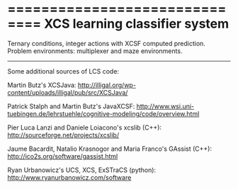 ==============================
XCS learning classifier system 
==============================

Ternary conditions, integer actions with XCSF computed prediction. Problem
environments: multiplexer and maze environments.


------------------------------------------------------------------------------
Some additional sources of LCS code:

Martin Butz's XCSJava:
http://illigal.org/wp-content/uploads/illigal/pub/src/XCSJava/

Patrick Stalph and Martin Butz's JavaXCSF:
http://www.wsi.uni-tuebingen.de/lehrstuehle/cognitive-modeling/code/overview.html

Pier Luca Lanzi and Daniele Loiacono's xcslib (C++):
http://sourceforge.net/projects/xcslib/

Jaume Bacardit, Natalio Krasnogor and Maria Franco's GAssist (C++):
http://ico2s.org/software/gassist.html

Ryan Urbanowicz's UCS, XCS, ExSTraCS (python):
http://www.ryanurbanowicz.com/software
